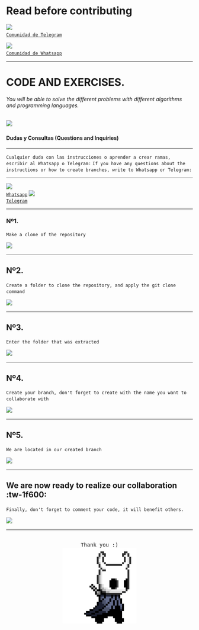 # Read before contributing
<code><a href="https://t.me/EnlacesProgramadores"  target="_blank"><img height="40" src="https://www.seekpng.com/png/full/945-9450674_web-telegram-icon-telegram-png.png"> Comunidad de Telegram</a></code>

<code><a href="https://chat.whatsapp.com/Fs2G5RZ1InKF4bY29d01iH"  target="_blank"><img height="40" src="https://user-images.githubusercontent.com/22551090/175209077-f368c78e-2a0c-4a6c-9197-8bf637c00c0e.png"> Comunidad de Whatsapp</a></code>

------------

# CODE AND EXERCISES.

###### You will be able to solve the different problems with different algorithms and programming languages.
![](https://encrypted-tbn0.gstatic.com/images?q=tbn:ANd9GcSj0bMSjQQW0nwdKhzFo0foZDfcUK65HdqyxQ&usqp=CAU)

#### Dudas y Consultas (Questions and Inquiries)

------------
`Cualquier duda con las instrucciones o aprender a crear ramas, escribir al Whatsapp o Telegram:`
`If you have any questions about the instructions or how to create branches, write to Whatsapp or Telegram:`


------------


<code><a href="https://wa.me/+51993620749" target="_blank"><img height="20" src="https://upload.wikimedia.org/wikipedia/commons/thumb/6/6b/WhatsApp.svg/640px-WhatsApp.svg.png"> Whatsapp</a></code>
<code><a href="https://t.me/MarckJoe"  target="_blank"><img height="20" src="https://www.seekpng.com/png/full/945-9450674_web-telegram-icon-telegram-png.png"> Telegram</a></code>

------------

### Nº1.
`Make a clone of the repository`

![](https://user-images.githubusercontent.com/22551090/144492862-4d3b9c30-c4fb-43f8-b93e-e617cb087355.jpg)

------------


## Nº2.
`Create a folder to clone the repository, and apply the git clone command`

![](https://user-images.githubusercontent.com/22551090/144493518-cf4c4f98-a89f-4ad3-bf9e-badd77ccabe1.jpg)

------------


## Nº3.
`Enter the folder that was extracted`

![](https://user-images.githubusercontent.com/22551090/144494363-4d691b31-5857-4e1f-af1c-37be8f3ae815.jpg)

------------
## Nº4.
`Create your branch, don't forget to create with the name you want to collaborate with`

![](https://user-images.githubusercontent.com/22551090/144495163-35f91823-1c7b-4de2-8c05-4c04aee3cf18.jpg)


------------
## Nº5.
`We are located in our created branch`



![](https://user-images.githubusercontent.com/22551090/144495712-3a04b9e0-4723-43db-a0c9-248bf19cc105.jpg)

------------
## We are now ready to realize our collaboration :tw-1f600:

`Finally, don't forget to comment your code, it will benefit others.`

![](https://user-images.githubusercontent.com/22551090/144496665-40751702-7cb1-42c9-b3c6-af858788130d.jpg)


------------

<p align="center">
  <br>
  <samp>
    Thank you :) <br>

</samp>

  <img src="https://raw.githubusercontent.com/TanZng/TanZng/master/assets/hollor_knight3.gif" width="200"/>

</p>



